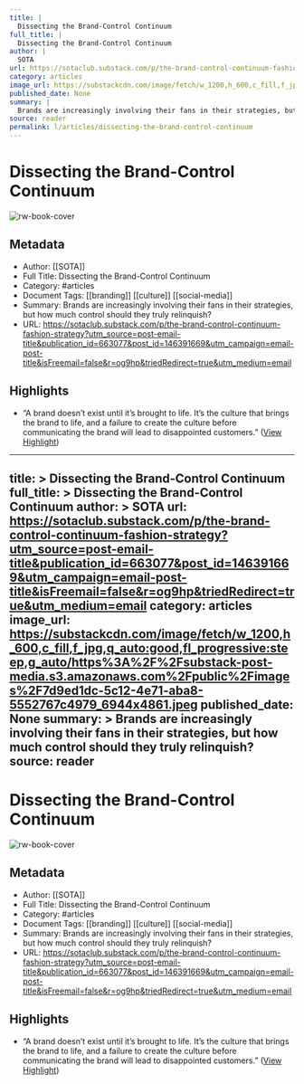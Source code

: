 ```yaml
---
title: |
  Dissecting the Brand-Control Continuum
full_title: |
  Dissecting the Brand-Control Continuum
author: |
  SOTA
url: https://sotaclub.substack.com/p/the-brand-control-continuum-fashion-strategy?utm_source=post-email-title&publication_id=663077&post_id=146391669&utm_campaign=email-post-title&isFreemail=false&r=og9hp&triedRedirect=true&utm_medium=email
category: articles
image_url: https://substackcdn.com/image/fetch/w_1200,h_600,c_fill,f_jpg,q_auto:good,fl_progressive:steep,g_auto/https%3A%2F%2Fsubstack-post-media.s3.amazonaws.com%2Fpublic%2Fimages%2F7d9ed1dc-5c12-4e71-aba8-5552767c4979_6944x4861.jpeg
published_date: None
summary: |
  Brands are increasingly involving their fans in their strategies, but how much control should they truly relinquish?
source: reader
permalink: l/articles/dissecting-the-brand-control-continuum
---
```

# Dissecting the Brand-Control Continuum

![rw-book-cover](https://substackcdn.com/image/fetch/w_1200,h_600,c_fill,f_jpg,q_auto:good,fl_progressive:steep,g_auto/https%3A%2F%2Fsubstack-post-media.s3.amazonaws.com%2Fpublic%2Fimages%2F7d9ed1dc-5c12-4e71-aba8-5552767c4979_6944x4861.jpeg)

## Metadata
- Author: [[SOTA]]
- Full Title: Dissecting the Brand-Control Continuum
- Category: #articles
- Document Tags: [[branding]] [[culture]] [[social-media]] 
- Summary: Brands are increasingly involving their fans in their strategies, but how much control should they truly relinquish?
- URL: https://sotaclub.substack.com/p/the-brand-control-continuum-fashion-strategy?utm_source=post-email-title&publication_id=663077&post_id=146391669&utm_campaign=email-post-title&isFreemail=false&r=og9hp&triedRedirect=true&utm_medium=email

## Highlights
- “A brand doesn’t exist until it’s brought to life. It’s the culture that brings the brand to life, and a failure to create the culture before communicating the brand will lead to disappointed customers.” ([View Highlight](https://read.readwise.io/read/01jbkjcwf9d2kv3ze4488ecm6k))


---
title: >
  Dissecting the Brand-Control Continuum
full_title: >
  Dissecting the Brand-Control Continuum
author: >
  SOTA
url: https://sotaclub.substack.com/p/the-brand-control-continuum-fashion-strategy?utm_source=post-email-title&publication_id=663077&post_id=146391669&utm_campaign=email-post-title&isFreemail=false&r=og9hp&triedRedirect=true&utm_medium=email
category: articles
image_url: https://substackcdn.com/image/fetch/w_1200,h_600,c_fill,f_jpg,q_auto:good,fl_progressive:steep,g_auto/https%3A%2F%2Fsubstack-post-media.s3.amazonaws.com%2Fpublic%2Fimages%2F7d9ed1dc-5c12-4e71-aba8-5552767c4979_6944x4861.jpeg
published_date: None
summary: >
  Brands are increasingly involving their fans in their strategies, but how much control should they truly relinquish?
source: reader
---
# Dissecting the Brand-Control Continuum

![rw-book-cover](https://substackcdn.com/image/fetch/w_1200,h_600,c_fill,f_jpg,q_auto:good,fl_progressive:steep,g_auto/https%3A%2F%2Fsubstack-post-media.s3.amazonaws.com%2Fpublic%2Fimages%2F7d9ed1dc-5c12-4e71-aba8-5552767c4979_6944x4861.jpeg)

## Metadata
- Author: [[SOTA]]
- Full Title: Dissecting the Brand-Control Continuum
- Category: #articles
- Document Tags: [[branding]] [[culture]] [[social-media]] 
- Summary: Brands are increasingly involving their fans in their strategies, but how much control should they truly relinquish?
- URL: https://sotaclub.substack.com/p/the-brand-control-continuum-fashion-strategy?utm_source=post-email-title&publication_id=663077&post_id=146391669&utm_campaign=email-post-title&isFreemail=false&r=og9hp&triedRedirect=true&utm_medium=email

## Highlights
- “A brand doesn’t exist until it’s brought to life. It’s the culture that brings the brand to life, and a failure to create the culture before communicating the brand will lead to disappointed customers.” ([View Highlight](https://read.readwise.io/read/01jbkjcwf9d2kv3ze4488ecm6k))


